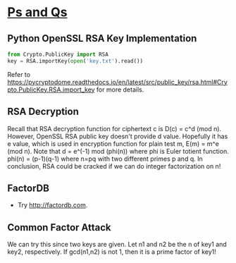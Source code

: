 # [Ps and Qs](https://id0-rsa.pub/problem/8/)

## Python OpenSSL RSA Key Implementation

```python
from Crypto.PublicKey import RSA
key = RSA.importKey(open('key.txt').read())
```

Refer to https://pycryptodome.readthedocs.io/en/latest/src/public_key/rsa.html#Crypto.PublicKey.RSA.import_key for more details.

## RSA Decryption
Recall that RSA decryption function for ciphertext c is D(c) = c^d (mod n). However, OpenSSL RSA public key doesn't provide d value. Hopefully it has e value, which is used in encryption function for plain test m, E(m) = m^e (mod n). Note that d = e^(-1) mod (phi(n)) where phi is Euler totient function. phi(n) = (p-1)(q-1) where n=pq with two different primes p and q. In conclusion, RSA could be cracked if we can do integer factorization on n!


## FactorDB
* Try http://factordb.com.

## Common Factor Attack
We can try this since two keys are given. Let n1 and n2 be the n of key1 and key2, respectively. If gcd(n1,n2) is not 1, then it is a prime factor of key1!